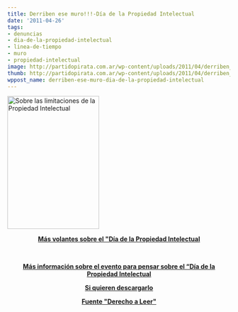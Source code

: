 ```yaml
---
title: Derriben ese muro!!!-Día de la Propiedad Intelectual
date: '2011-04-26'
tags:
- denuncias
- dia-de-la-propiedad-intelectual
- linea-de-tiempo
- muro
- propiedad-intelectual
image: http://partidopirata.com.ar/wp-content/uploads/2011/04/derriben_ese_muro.png
thumb: http://partidopirata.com.ar/wp-content/uploads/2011/04/derriben_ese_muro.png
wppost_name: derriben-ese-muro-dia-de-la-propiedad-intelectual
---
```


<a href="http://partidopirata.com.ar/wp-content/uploads/2011/04/derriben_ese_muro.png"><img class="size-medium wp-image-825" title="derriben_ese_muro" src="http://partidopirata.com.ar/wp-content/uploads/2011/04/derriben_ese_muro-207x300.png" alt="Sobre las limitaciones de la Propiedad Intelectual" width="207" height="300" /></a>

<p style="text-align: center;"><strong><a href="http://partidopirata.com.ar/798/volantes-por-el-dia-de-la-propiedad-intelectual-26-de-abril">Más volantes sobre el "Día de la Propiedad Intelectual</a></strong></p>
<p style="text-align: center;">&nbsp;</p>
<p style="text-align: center;"><strong> </strong><strong><a href="http://partido-pirata.blogspot.com/2011/04/dia-mundial-de-la-propiedad-intelectual.html">Más información sobre el evento para pensar sobre el “Día de la Propiedad Intelectual</a></strong></p>
<p style="text-align: center;"><strong><a href="http://www.derechoaleer.org/images/2011/derriben_ese_muro.png" target="_blank">Si quieren descargarlo</a></strong></p>
<p style="text-align: center;"><strong><a href="http://www.derechoaleer.org/2011/04/el-muro-de-la-verguenza-de-la-propiedad-intelectual.html" target="_blank">Fuente "Derecho a Leer"</a></strong></p>
